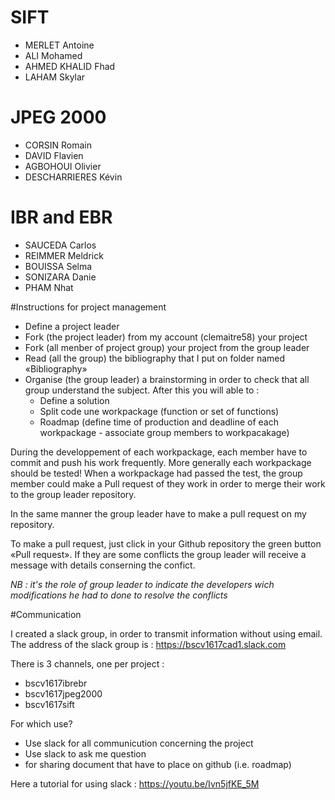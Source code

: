 # SIFT

- MERLET Antoine
- ALI Mohamed
- AHMED KHALID Fhad
- LAHAM Skylar


# JPEG 2000

- CORSIN Romain
- DAVID Flavien
- AGBOHOUI Olivier
- DESCHARRIERES Kévin


# IBR and EBR

- SAUCEDA Carlos
- REIMMER Meldrick
- BOUISSA Selma
- SONIZARA Danie
- PHAM Nhat


#Instructions for project management


- Define a project leader
- Fork (the project leader) from my account (clemaitre58) your project
- Fork (all menber of project group) your project from the group leader
- Read (all the group) the bibliography that I put on folder named «Bibliography»
- Organise (the group leader) a brainstorming in order to check that all group understand the subject. After this you will able to :
	* Define a solution
	* Split code une workpackage (function or set of functions)
	* Roadmap (define time of production and deadline of each workpackage - associate group members to workpacakage)

During the developpement of each workpackage, each member have to commit and push his work frequently. More generally each workpackage should be tested! When  a workpackage  had passed the test, the group member could make a Pull request of they work in order  to merge their work  to the group leader repository.

In the same manner the group leader have to make a pull request on my repository.

To make a pull request, just click in your Github repository the green button «Pull request». 
If they are  some conflicts the group leader will receive a message with details conserning the confict. 

*NB : it's the role of group leader to indicate the developers wich modifications he had to done to resolve the conflicts*

#Communication 

I created a slack group, in order to transmit information without using email.
The address of the slack group is : https://bscv1617cad1.slack.com

There is 3 channels, one per project : 

- bscv1617ibrebr
- bscv1617jpeg2000
- bscv1617sift

For which use?

- Use slack for all communicution concerning the project
- Use slack to ask me question
- for sharing document that have to place on github (i.e. roadmap)

Here a tutorial for using slack : https://youtu.be/Ivn5jfKE_5M


